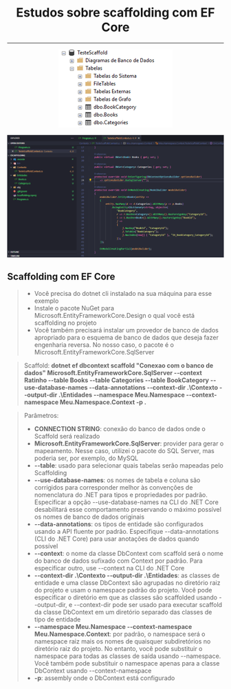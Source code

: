 <h1 align="center"><strong>Estudos sobre scaffolding com EF Core</strong></h1>

<hr/>

<p align="center">
    <img src="/Img/banco-de-dados.png" alt="Banco de dados modelo" title="Banco de dados modelo">
</p> 

<p align="center">
    <img src="/Img/apos-scaffolding.png" alt="Resultado após o Scaffolding" title="Resultado após o Scaffolding">
</p> 

## Scaffolding com EF Core
> - Você precisa do dotnet cli instalado na sua máquina para esse exemplo
> - Instale o pacote NuGet para Microsoft.EntityFrameworkCore.Design o qual você está scaffolding no projeto
> - Você também precisará instalar um provedor de banco de dados apropriado para o esquema de banco de dados que deseja fazer engenharia reversa. No nosso caso,
o pacote é o Microsoft.EntityFrameworkCore.SqlServer

> Scaffold:
<strong> dotnet ef dbcontext scaffold "Conexao com o banco de dados" Microsoft.EntityFrameworkCore.SqlServer --context Ratinho --table Books --table Categories --table BookCategory --use-database-names --data-annotations --context-dir .\Contexto --output-dir .\Entidades --namespace Meu.Namespace --context-namespace Meu.Namespace.Context -p . </strong>

> Parâmetros:
> - <strong>CONNECTION STRING</strong>: conexão do banco de dados onde o Scaffold será realizado
> - <strong>Microsoft.EntityFrameworkCore.SqlServer</strong>: provider para gerar o mapeamento. Nesse caso, utilizei o pacote do SQL Server, mas poderia ser, por exemplo, do MySQL
> - <strong>--table</strong>: usado para selecionar quais tabelas serão mapeadas pelo Scaffolding
> - <strong>--use-database-names</strong>: os nomes de tabela e coluna são corrigidos para corresponder melhor às convenções de nomenclatura do .NET para tipos e propriedades por padrão. Especificar a opção --use-database-names na CLI do .NET Core desabilitará esse comportamento preservando o máximo possível os nomes de banco de dados originais
> - <strong>--data-annotations</strong>: os tipos de entidade são configurados usando a API fluente por padrão. Especifique --data-annotations (CLI do .NET Core) para usar anotações de dados quando possível
> - <strong>--context</strong>: o nome da classe DbContext com scaffold será o nome do banco de dados sufixado com Context por padrão. Para especificar outro, use --context na CLI do .NET Core
> - <strong>--context-dir .\Contexto --output-dir .\Entidades</strong>: as classes de entidade e uma classe DbContext são agrupadas no diretório raiz do projeto e usam o namespace padrão do projeto. Você pode especificar o diretório em que as classes são scaffolded usando --output-dir, e --context-dir pode ser usado para executar scaffold da classe DbContext em um diretório separado das classes de tipo de entidade
> - <strong>--namespace Meu.Namespace --context-namespace Meu.Namespace.Context</strong>: por padrão, o namespace será o namespace raiz mais os nomes de quaisquer subdiretórios no diretório raiz do projeto. No entanto, você pode substituir o namespace para todas as classes de saída usando --namespace. Você também pode substituir o namespace apenas para a classe DbContext usando --context-namespace
> - <strong>-p</strong>: assembly onde o DbContext está configurado


